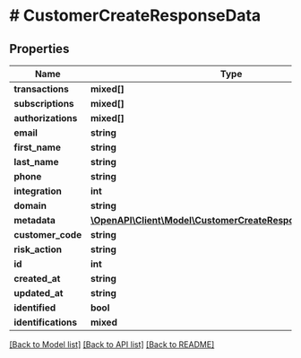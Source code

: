 # # CustomerCreateResponseData

## Properties

Name | Type | Description | Notes
------------ | ------------- | ------------- | -------------
**transactions** | **mixed[]** |  |
**subscriptions** | **mixed[]** |  |
**authorizations** | **mixed[]** |  |
**email** | **string** |  |
**first_name** | **string** |  |
**last_name** | **string** |  |
**phone** | **string** |  |
**integration** | **int** |  |
**domain** | **string** |  |
**metadata** | [**\OpenAPI\Client\Model\CustomerCreateResponseDataMetadata**](CustomerCreateResponseDataMetadata.md) |  |
**customer_code** | **string** |  |
**risk_action** | **string** |  |
**id** | **int** |  |
**created_at** | **string** |  |
**updated_at** | **string** |  |
**identified** | **bool** |  |
**identifications** | **mixed** |  |

[[Back to Model list]](../../README.md#models) [[Back to API list]](../../README.md#endpoints) [[Back to README]](../../README.md)
